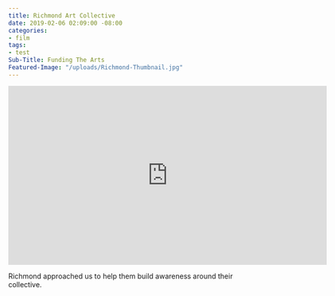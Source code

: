 ```yaml
---
title: Richmond Art Collective
date: 2019-02-06 02:09:00 -08:00
categories:
- film
tags:
- test
Sub-Title: Funding The Arts
Featured-Image: "/uploads/Richmond-Thumbnail.jpg"
---
```


<iframe src="https://player.vimeo.com/video/296245408" width="640" height="360" frameborder="0" webkitallowfullscreen mozallowfullscreen allowfullscreen></iframe>

Richmond approached us to help them build awareness around their collective. 